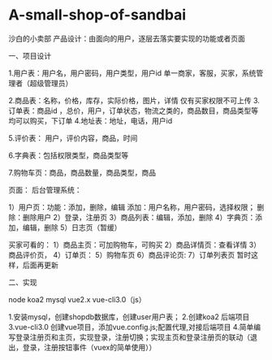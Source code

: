 # A-small-shop-of-sandbai
沙白的小卖部
产品设计：由面向的用户，逐层去落实要实现的功能或者页面


一、项目设计


1.用户表：用户名，用户密码，用户类型，用户id
		单一商家，客服，买家，系统管理者（超级管理员）

2.商品表：名称，价格，库存，实际价格，图片，详情
		仅有买家权限不可上传
3.订单表：商品id ，总价，用户，订单状态，物流之类的，商品数目，商品类型等
    均可以购买，下订单
4.地址表：地址，电话，用户id

5.评价表： 用户，评价内容，商品，时间

6.字典表：包括权限类型，商品类型等

7.购物车页：商品，商品数量，商品类型，商品

页面：
后台管理系统：

1）用户页：功能：添加，删除，编辑
添加：用户名称，用户密码，选择权限；
删除：删除用户
2）登录，注册页
3）商品列表：编辑，添加，删除
4）字典页：添加，编辑，删除
5）日志页（暂缓）

买家可看的：
1）商品主页：可加购物车，可购买
2）商品详情页：查看详情
3）商品评价页，
4）订单页：
5）购物车页
6）商品评论页:
7）订单列表页
暂时这样，后面再更新

二、实现

node koa2 mysql vue2.x vue-cli3.0（js）

1.安装mysql，创建shopdb数据库，创建user用户表；
2.创建koa2 后端项目
3.vue-cli3.0 创建vue项目，添加vue.config.js;配置代理,对接后端项目
4.简单编写登录注册页和主页，实现登录，注册切换；实现主页和登录注册页的联动（退出，登录，注册按钮事件（vuex的简单使用））





